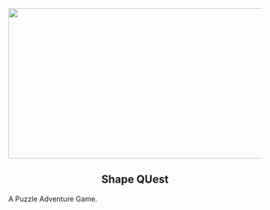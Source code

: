 <div align="center">
  <img src="https://media.giphy.com/media/dWesBcTLavkZuG35MI/giphy.gif" width="600" height="300"/>
</div>

<div align="center">
   <b> <h2> Shape QUest </h2> </b>
</div>

<div align="justify">
    <p>A Puzzle Adventure Game.</p>
</div>

